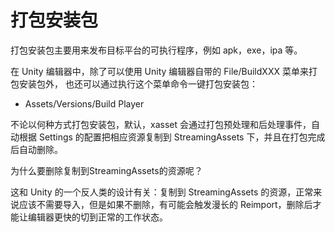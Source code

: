 # 打包安装包

打包安装包主要用来发布目标平台的可执行程序，例如 apk，exe，ipa 等。

在 Unity 编辑器中，除了可以使用 Unity 编辑器自带的 File/BuildXXX 菜单来打包安装包外， 也还可以通过执行这个菜单命令一键打包安装包：

- Assets/Versions/Build Player

不论以何种方式打包安装包，默认，xasset 会通过打包预处理和后处理事件，自动根据 Settings 的配置把相应资源复制到 StreamingAssets 下，并且在打包完成后自动删除。

为什么要删除复制到StreamingAssets的资源呢？

这和 Unity 的一个反人类的设计有关：复制到 StreamingAssets 的资源，正常来说应该不需要导入，但是如果不删除，有可能会触发漫长的 Reimport，删除后才能让编辑器更快的切到正常的工作状态。